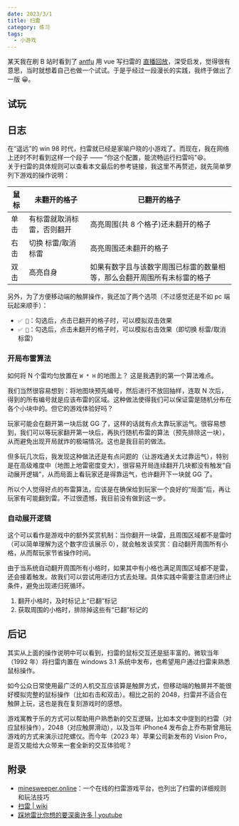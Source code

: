 ```yaml
---
date: 2023/3/1
title: 扫雷
category: 练习
tags:
  - 小游戏
---
```


某天我在刷 B 站时看到了 [antfu](https://antfu.me/) 用 vue 写扫雷的 [直播回放](https://www.bilibili.com/video/BV1ia411b7jY/)，深受启发，觉得很有意思，当时就想着自己也做一个试试。于是乎经过一段漫长的实践，我终于做出了一版 😀。

## 试玩

<script setup>import C from '@/demos/minesweeper'</script>

<DemoWrapper><C /></DemoWrapper>

## 日志

在“遥远”的 win 98 时代，扫雷就已经是家喻户晓的小游戏了。而现在，我在网络上还时不时看到这样一个段子 —— “你这个配置，能流畅运行扫雷吗”😆。  
关于扫雷的具体规则可以查看本文最后的参考链接，我这里不再赘述，就先简单罗列下游戏的操作说明：

| 鼠标 | 未翻开的格子               | 已翻开的格子                                                             |
| ---- | -------------------------- | ------------------------------------------------------------------------ |
| 单击 | 有标雷就取消标雷，否则翻开 | 高亮周围(共 8 个格子)还未翻开的格子                                      |
| 右击 | 切换 标雷/取消标雷         | 高亮周围还未翻开的格子                                                   |
| 双击 | 高亮自身                   | 如果有数字且与该数字周围已标雷的数量相等，那么会翻开周围所有未标雷的格子 |

另外，为了方便移动端的触屏操作，我还加了两个选项（不过感觉还是不如 pc 端玩起来顺手）：

- `✅ 🚀`：勾选后，点击已翻开的格子时，可以模拟双击效果
- `✅ 🚩`：勾选后，点击未翻开的格子时，可以模拟右击效果（即切换 标雷/取消标雷）

### 开局布雷算法

如何将 N 个雷均匀放置在 `W * H` 的地图上？ 这是我遇到的第一个算法难点。

我们当然很容易想到：将地图块预先编号，然后进行不放回抽样，连取 N 次后，得到的所有编号就是应该布雷的区域。这种做法使得我们可以保证雷是随机分布在各个小块中的。但它的游戏体验好吗？

玩家可能会在翻开第一块后就 GG 了，这样的话就有点太靠玩家运气。很容易想到，我们可以等玩家翻开第一块后，再执行随机布雷的算法（预先排除这一块），从而避免出现开局就炸的极端情况。这也是我目前的做法。

但多玩几次后，我发现这种做法还是有点问题的（让游戏通关太过靠运气），特别是在高级难度中（地图上地雷密度变大），很容易开局连续翻开几块都没有触发“自动展开逻辑”，从而局面上看玩家还是得靠运气，也许翻开下一块就 GG 了。

所以个人觉得好点的布雷算法，应该是在确保给到玩家一个良好的“局面”后，再让玩家有可能翻到雷。不过很遗憾，我目前没有做到这一步。

### 自动展开逻辑

这个可以看作是游戏中的额外奖赏机制：当你翻开一块雷，且周围区域都不是雷时（可以简单理解为这个数字应该展示 0），就会触发该奖赏：自动翻开周围所有小格，从而帮玩家节省操作时间。

由于当系统自动翻开周围所有小格时，如果其中有小格也满足周围区域都不是雷，还会接着触发。故我们可以尝试用递归方式去处理。具体实践中需要注意递归终止条件，避免出现递归死循环。

1. 翻开小格时，及时标记上“已翻”标记
2. 获取周围的小格时，排除掉这些有“已翻”标记的

## 后记

其实从上面的操作说明中可以看到，扫雷的鼠标交互还是挺丰富的。微软当年（1992 年）将扫雷内置在 windows 3.1
系统中发布，也希望用户通过扫雷来熟悉鼠标操作。

如今公众日常使用最广泛的人机交互应该算是触屏方式，但移动端的触屏并不能很好模拟完整的鼠标操作（比如右击和双击）。相比之前的
2048，扫雷并不适合在触屏上玩，这也是我在复刻游戏时的感想。

游戏寓教于乐的方式可以帮助用户熟悉新的交互逻辑，比如本文中提到的扫雷（对应鼠标操作），2048（对应触屏滑动），以及当年 iPhone4 发布会上乔布斯曾用玩游戏的方式来演示过陀螺仪。而今年（2023 年）苹果公司新发布的 Vision Pro，是否又能给大众带来一套全新的交互体验呢？

## 附录

- [minesweeper.online](https://minesweeper.online/cn/)：一个在线的扫雷游戏平台，也列出了扫雷的详细规则和玩法技巧
- [扫雷 | wiki](<https://en.wikipedia.org/wiki/Minesweeper_(video_game)>)
- [踩地雷比你想的要深奥许多 | youtube](https://youtu.be/ZOoXpoHpFHo)
